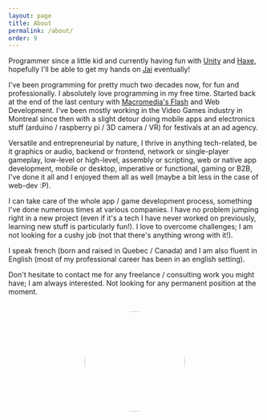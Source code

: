 ```yaml
---
layout: page
title: About
permalink: /about/
order: 9
---
```


Programmer since a little kid and currently having fun with [Unity](https://unity.com/) and [Haxe](https://haxe.org/), hopefully I'll be able to get my hands on [Jai](https://en.wikipedia.org/?title=JAI_(programming_language)&redirect=no) eventually!

I've been programming for pretty much two decades now, for fun and professionally. I absolutely love programming in my free time. Started back at the end of the last century with [Macromedia's Flash](https://en.wikipedia.org/wiki/Adobe_Flash) and Web Development. I've been mostly working in the Video Games industry in Montreal since then with a slight detour doing mobile apps and electronics stuff (arduino / raspberry pi / 3D camera / VR) for festivals at an ad agency.

Versatile and entrepreneurial by nature, I thrive in anything tech-related, be it graphics or audio, backend or frontend, network or single-player gameplay, low-level or high-level, assembly or scripting, web or native app development, mobile or desktop, imperative or functional, gaming or B2B, I've done it all and I enjoyed them all as well (maybe a bit less in the case of web-dev :P).

I can take care of the whole app / game development process, something I've done numerous times at various companies. I have no problem jumping right in a new project (even if it's a tech I have never worked on previously, learning new stuff is particularly fun!). I love to overcome challenges; I am not looking for a cushy job (not that there's anything wrong with it!).

I speak french (born and raised in Quebec / Canada) and I am also fluent in English (most of my professional career has been in an english setting).

Don't hesitate to contact me for any freelance / consulting work you might have; I am always interested. Not looking for any permanent position at the moment.

<br/>
<center><img src="https://cdn.notessimo.com/misc/blog/profile.jfif" width="200" style="border-radius: 50%;" /></center>